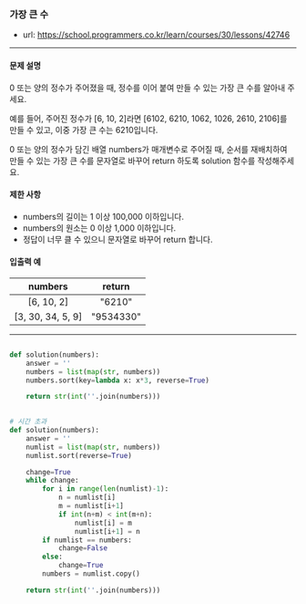 ### 가장 큰 수

 - url: https://school.programmers.co.kr/learn/courses/30/lessons/42746
 
 --------
 
#### 문제 설명
0 또는 양의 정수가 주어졌을 때, 정수를 이어 붙여 만들 수 있는 가장 큰 수를 알아내 주세요.

예를 들어, 주어진 정수가 [6, 10, 2]라면 [6102, 6210, 1062, 1026, 2610, 2106]를 만들 수 있고, 이중 가장 큰 수는 6210입니다.

0 또는 양의 정수가 담긴 배열 numbers가 매개변수로 주어질 때, 순서를 재배치하여 만들 수 있는 가장 큰 수를 문자열로 바꾸어 return 하도록 solution 함수를 작성해주세요.

#### 제한 사항
 - numbers의 길이는 1 이상 100,000 이하입니다.
 - numbers의 원소는 0 이상 1,000 이하입니다.
 - 정답이 너무 클 수 있으니 문자열로 바꾸어 return 합니다.

 
#### 입출력 예
 |numbers|return|
 |:---:|:---:|
 |[6, 10, 2]|"6210"|
 |[3, 30, 34, 5, 9]|"9534330"|
 
--------

```python

def solution(numbers):
    answer = ''
    numbers = list(map(str, numbers))
    numbers.sort(key=lambda x: x*3, reverse=True)

    return str(int(''.join(numbers)))

    
# 시간 초과
def solution(numbers):
    answer = ''
    numlist = list(map(str, numbers))
    numlist.sort(reverse=True)

    change=True
    while change:
        for i in range(len(numlist)-1):
            n = numlist[i]
            m = numlist[i+1]
            if int(n+m) < int(m+n):
                numlist[i] = m
                numlist[i+1] = n
        if numlist == numbers:
            change=False
        else:
            change=True
        numbers = numlist.copy()

    return str(int(''.join(numbers)))

```